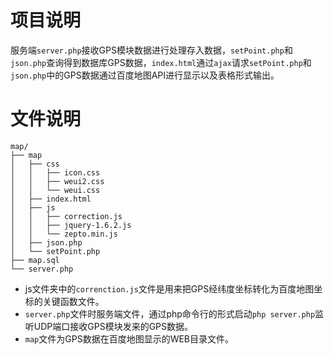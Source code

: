 
# 项目说明

服务端`server.php`接收GPS模块数据进行处理存入数据，`setPoint.php`和`json.php`查询得到数据库GPS数据，`index.html`通过`ajax`请求`setPoint.php`和`json.php`中的GPS数据通过百度地图API进行显示以及表格形式输出。


# 文件说明

```
map/
├── map 
│   ├── css
│   │   ├── icon.css
│   │   ├── weui2.css
│   │   └── weui.css
│   ├── index.html
│   ├── js
│   │   ├── correction.js
│   │   ├── jquery-1.6.2.js
│   │   └── zepto.min.js
│   ├── json.php
│   └── setPoint.php
├── map.sql
└── server.php
```

- js文件夹中的`correnction.js`文件是用来把GPS经纬度坐标转化为百度地图坐标的关键函数文件。
- `server.php`文件时服务端文件，通过php命令行的形式启动`php server.php`监听UDP端口接收GPS模块发来的GPS数据。
- `map`文件为GPS数据在百度地图显示的WEB目录文件。


